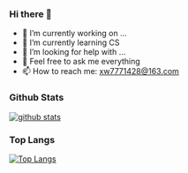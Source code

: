 ### Hi there 👋

- 🔭 I’m currently working on ...
- 🌱 I’m currently learning CS
- 🤔 I’m looking for help with ...
- 💬 Feel free to ask me everything
- 📫 How to reach me: xw7771428@163.com


### Github Stats
[![github stats](https://github-readme-stats.vercel.app/api?username=Lokilankaaa&c&ount_private=true&show_icons=true&&bg_color=30,e96443,904e95&title_color=fff&text_color=fff)]()

### Top Langs
[![Top Langs](https://github-readme-stats.vercel.app/api/top-langs/?username=Lokilankaaa)](https://github.com/anuraghazra/github-readme-stats)
